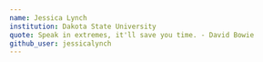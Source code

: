 ```yaml
---
name: Jessica Lynch
institution: Dakota State University
quote: Speak in extremes, it'll save you time. - David Bowie
github_user: jessicalynch
---
```

